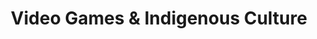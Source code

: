 ---
layout: default
category: session
id: video-games-indigenous-culture
title: Video Games & Indigenous Culture 
permalink: /schedule#video-games-indigenous-culture

day: Saturday
time: 1&colon;30pm - 2&colon;45pm
timeorder: 5
room: Rm. 805

talks:
  - Working with Indigenous Communities
---